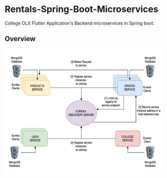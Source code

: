 # Rentals-Spring-Boot-Microservices
College OLX Flutter Application's Backend microservices in Spring boot.  

## Overview
<p align= "center">
<img width="600" height="400" src="Pictures/SchematicDiagram.png"><br>
</p>

